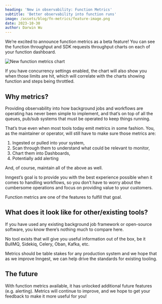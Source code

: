 ```yaml
---
heading: 'New in observability: Function Metrics'
subtitle: 'Better observability into function runs'
image: /assets/blog/fn-metrics/feature-image.png
date: 2023-10-30
author: Darwin Wu
---
```


We’re excited to announce function metrics as a beta feature! You can see the function throughput and SDK requests throughput charts on each of your function dashboard.

![New function metrics chart](/assets/blog/fn-metrics/metrics-chart.png)

If you have concurrency settings enabled, the chart will also show you when those limits are hit, which will correlate with the charts showing function and steps being throttled.

## Why metrics?

Providing observability into how background jobs and workflows are operating has never been simple to implement, and that’s on top of all the queues, pub/sub systems that must be operated to keep things running.

That’s true even when most tools today emit metrics in some fashion. You, as the maintainer or operator, will still have to make sure those metrics are:

1. Ingested or pulled into your system,
2. Scan through them to understand what could be relevant to monitor,
3. Chart them into Dashboards,
4. Potentially add alerting

And, of course, maintain all of the above as well.

Inngest’s goal is to provide you with the best experience possible when it comes to handling workflows, so you don’t have to worry about the cumbersome operations and focus on providing value to your customers.

Function metrics are one of the features to fulfill that goal.

## What does it look like for other/existing tools?

If you have used any existing background job framework or open-source software, you know there’s nothing much to compare here.

No tool exists that will give you useful information out of the box, be it BullMQ, Sidekiq, Celery, Oban, Kafka, etc.

Metrics should be table stakes for any production system and we hope that as we improve Inngest, we can help drive the standards for existing tooling.

## The future

With function metrics available, it has unlocked additional future features (e.g. alerting).
Metrics will continue to improve, and we hope to get your feedback to make it more useful for you!
